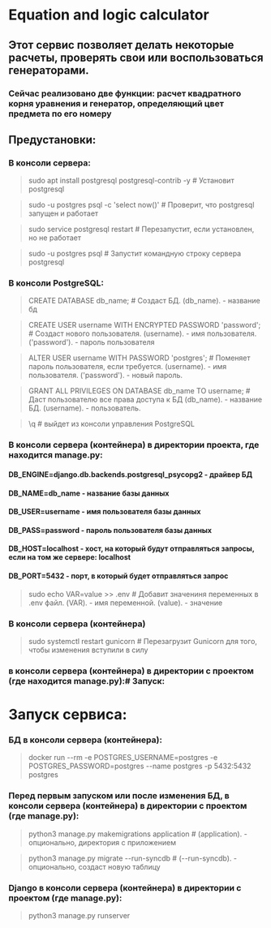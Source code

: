 # Equation and logic calculator
## Этот сервис позволяет делать некоторые расчеты, проверять свои или воспользоваться генераторами.
### Сейчас реализовано две функции: расчет квадратного корня уравнения и генератор, определяющий цвет предмета по его номеру


## Предустановки:
### В консоли сервера:
> sudo apt install postgresql postgresql-contrib -y # Установит postgresql

> sudo -u postgres psql -c 'select now()' # Проверит, что postgresql запущен и работает

> sudo service postgresql restart # Перезапустит, если установлен, но не работает

> sudo -u postgres psql # Запустит командную строку сервера postgresql

### В консоли PostgreSQL:
> CREATE DATABASE db_name; # Создаст БД. (db_name). - название бд

> CREATE USER username WITH ENCRYPTED PASSWORD 'password'; # Создаст нового пользователя. (username). - имя пользователя. ('password'). - пароль пользователя

> ALTER USER username WITH PASSWORD 'postgres'; # Поменяет пароль пользователя, если требуется. (username). - имя пользователя. ('password'). - новый пароль.

> GRANT ALL PRIVILEGES ON DATABASE db_name TO username; # Даст пользователю все права доступа к БД (db_name). - название БД. (username). - пользователь.

> \q # выйдет из консоли управления PostgreSQL
### В консоли сервера (контейнера) в директории проекта, где находится manage.py:
#### DB_ENGINE=django.db.backends.postgresql_psycopg2 - драйвер БД

#### DB_NAME=db_name - название базы данных

#### DB_USER=username - имя пользователя базы данных

#### DB_PASS=password - пароль пользователя базы данных

#### DB_HOST=localhost - хост, на который будут отправляться запросы, если на том же сервере: localhost

#### DB_PORT=5432 - порт, в который будет отправляться запрос
> sudo echo VAR=value >> .env # Добавит значениня переменных в .env файл. (VAR). - имя переменной. (value). - значение
### В консоли сервера (контейнера)
> sudo systemctl restart gunicorn # Перезагрузит Gunicorn для того, чтобы изменения вступили в силу
### в консоли сервера (контейнера) в директории с проектом (где находится manage.py):# Запуск:

# Запуск сервиса:
### БД в консоли сервера (контейнера):
> docker run --rm -e POSTGRES_USERNAME=postgres -e POSTGRES_PASSWORD=postgres --name postgres -p 5432:5432 postgres
### Перед первым запуском или после изменения БД, в консоли сервера (контейнера) в директории с проектом (где manage.py):
> python3 manage.py makemigrations application # (application). - опционально, директория с приложением

> python3 manage.py migrate --run-syncdb  # (--run-syncdb). - опционально, создаст новую таблицу
### Django в консоли сервера (контейнера) в директории с проектом (где manage.py):
> python3 manage.py runserver